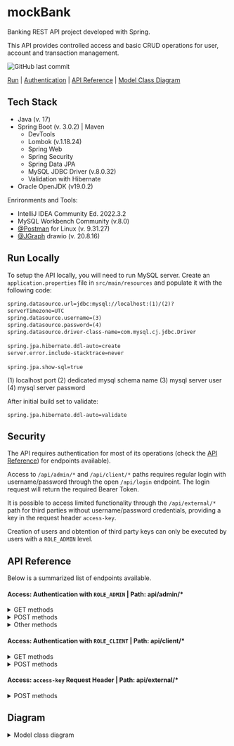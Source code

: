 
# mockBank

Banking REST API project developed with Spring. 

This API provides controlled access and basic CRUD operations for user, account and transaction management. 



![GitHub last commit](https://img.shields.io/github/last-commit/marnamrs/mockbanking)

[Run](#run-locally) | [Authentication](#security) | [API Reference](#api-reference) | [Model Class Diagram](#diagram)

## Tech Stack

- Java (v. 17)
- Spring Boot (v. 3.0.2) | Maven
    - DevTools
    - Lombok (v.1.18.24)
    - Spring Web
    - Spring Security
    - Spring Data JPA
    - MySQL JDBC Driver (v.8.0.32)
    - Validation with Hibernate
- Oracle OpenJDK (v19.0.2)

Enrironments and Tools: 
- IntelliJ IDEA Community Ed. 2022.3.2
- MySQL Workbench Community (v.8.0)
- [@Postman](https://github.com/postmanlabs) for Linux (v. 9.31.27)
- [@JGraph](https://github.com/jgraph) drawio (v. 20.8.16)





## Run Locally

To setup the API locally, you will need to run MySQL server. Create an `application.properties` file in `src/main/resources` and populate it with the following code:

```
spring.datasource.url=jdbc:mysql://localhost:(1)/(2)?serverTimezone=UTC
spring.datasource.username=(3)
spring.datasource.password=(4)
spring.datasource.driver-class-name=com.mysql.cj.jdbc.Driver

spring.jpa.hibernate.ddl-auto=create
server.error.include-stacktrace=never

spring.jpa.show-sql=true

```
(1) localhost port
(2) dedicated mysql schema name
(3) mysql server user
(4) mysql server password

After initial build set to validate:
```
spring.jpa.hibernate.ddl-auto=validate
```

## Security

The API requires authentication for most of its operations (check the [API Reference](#api-reference)) for endpoints available).

Access to `/api/admin/*` and `/api/client/*` paths requires regular login with username/password through the open `/api/login` endpoint. The login request will return the required Bearer Token.

It is possible to access limited functionality through the `/api/external/*` path for third parties without username/password credentials, providing a key in the request header `access-key`. 

Creation of users and obtention of third party keys can only be executed by users with a `ROLE_ADMIN` level.







## API Reference

Below is a summarized list of endpoints available.

#### Access: Authentication with `ROLE_ADMIN` | Path: api/admin/*

<details>
<summary>GET methods</summary>
<br>

```
  GET /api/admin/users
```
| Parameter | Type     | Description                |
| :-------- | :------- | :------------------------- |
| - | - | Returns list of all users. |

```
  GET /api/admin/users/id?id={id}
```

| Parameter | Type     | Description                       |
| :-------- | :------- | :-------------------------------- |
| `id`      | `string` | **Required**. Id of item to fetch |

```
  GET /api/admin/externals
```

| Parameter | Type     | Description                |
| :-------- | :------- | :------------------------- |
| - | - | Returns list of all third parties. |

```
  GET /api/admin/externals/id?id={id}
```

| Parameter | Type     | Description                |
| :-------- | :------- | :------------------------- |
| `id` | `string` | **Required**. Id of item to fetch |

```
  GET /api/admin/accounts
```

| Parameter | Type     | Description                |
| :-------- | :------- | :------------------------- |
| - | - | Returns list of all accounts. |

```
  GET /api/admin/accounts/id?id={id}
```

| Parameter | Type     | Description                |
| :-------- | :------- | :------------------------- |
| `id` | `string` | **Required**. Id of item to fetch |

</details>

<details>
<summary>POST methods</summary>
<br>

```
  POST /api/admin/users/add
```
| Parameter | Type     | Description                |
| :-------- | :------- | :------------------------- |
| (RequestBody) | UserDTO | **Required**. Check UserDTO class for details. |

```
  POST /api/admin/externals/add
```
| Parameter | Type     | Description                |
| :-------- | :------- | :------------------------- |
| (RequestBody) | `string` | **Required**. Third Party name. |

Note: access key is generated upon creation of ThirdParty and logged before being encoded and saved to database. Raw access key needs to be provided to third party.

```
  POST /api/admin/accounts/add/checking
```
| Parameter | Type     | Description                |
| :-------- | :------- | :------------------------- |
| (RequestBody)  | AccountDTO | **Required**. Check AccountDTO class for details. |

```
  POST /api/admin/accounts/add/savings
```
| Parameter | Type     | Description                |
| :-------- | :------- | :------------------------- |
| (RequestBody)  | AccountDTO | **Required**. Check AccountDTO class for details. |

```
  POST /api/admin/accounts/add/credit
```
| Parameter | Type     | Description                |
| :-------- | :------- | :------------------------- |
| (RequestBody)  | AccountDTO | **Required**. Check AccountDTO class for details. |

    
</details>

<details>
<summary>Other methods</summary>
<br>
```
  PUT /api/admin/accounts/update/balance?accountId={accountId}&amount={amount}
```
| Parameter | Type     | Description                |
| :-------- | :------- | :------------------------- |
| `accountId` | `long` | **Required**. Id of item to update. |
| `amount` | `double` | **Required**. New balance. |

```
  DELETE /api/admin/users/delete/id?id={id}
```

| Parameter | Type     | Description                |
| :-------- | :------- | :------------------------- |
| `id` | `string` | **Required**. Id of item to delete |
    
    
</details>

#### Access: Authentication with `ROLE_CLIENT` | Path: api/client/*

<details>
<summary>GET methods</summary>
<br>

```
  GET /api/client/info
```
| Parameter | Type     | Description                |
| :-------- | :------- | :------------------------- |
| - | - | Returns information of authenticated user. |

```
  GET /api/client/accounts
```

| Parameter | Type     | Description                       |
| :-------- | :------- | :-------------------------------- |
| -      | - | Returns accounts of authenticated user |

```
  GET /api/client/accounts/id?id={id}
```
| Parameter | Type     | Description                |
| :-------- | :------- | :------------------------- |
| `id` | `string` | **Required**. Id of user account to fetch |

```
  GET /api/client/accounts/balance
```

| Parameter | Type     | Description                       |
| :-------- | :------- | :-------------------------------- |
| -      | - | Returns global balance of authenticated user |
    
</details>

<details>
<summary>POST methods</summary>
<br>
    
```
  POST /api/client/transaction/new
```
| Parameter | Type     | Description                |
| :-------- | :------- | :------------------------- |
| (RequestBody)  | TransactionDTO | **Required**. Check TransactionDTO class for details. |    

</details>

#### Access: `access-key` Request Header | Path: api/external/*


<details>
<summary>POST methods</summary>
<br>
    
```
  POST /api/external/transaction/new
```
| Parameter | Type     | Description                |
| :-------- | :------- | :------------------------- |
| (RequestBody)  | ExternalTransactionDTO | **Required**. Check ExternalTransactionDTO class for details. |    
| (RequestHeader) `access-key`  | String | **Required** |   

</details>


## Diagram

<details>
<summary>Model class diagram</summary>
<br>

Click on picture to view full size.

![model class UML diagram](https://github.com/marnamrs/mockbanking/blob/main/models-UMLclassdiagram.png)

</details>





